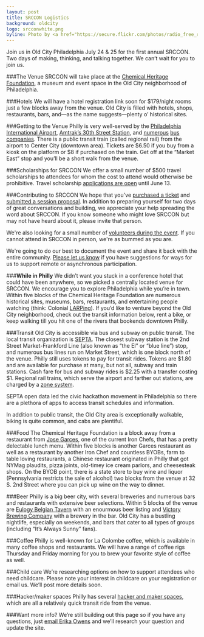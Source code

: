 ```yaml
---
layout: post
title: SRCCON Logistics
background: oldcity
logo: srcconwhite.png
byline: Photo by <a href="https://secure.flickr.com/photos/radio_free_rlyeh/5744633267">R'lyeh Imaging</a>
---
```

<p class="bodybig">Join us in Old City Philadelphia July 24 & 25 for the first annual SRCCON. Two days of making, thinking, and talking together. We can&rsquo;t wait for you to join us.</p>

###The Venue
SRCCON will take place at the [Chemical Heritage Foundation](http://www.chemheritage.org/), a museum and event space in the Old City neighborhood of Philadelphia.

###Hotels
We will have a hotel registration link soon for $179/night rooms just a few blocks away from the venue. Old City is filled with hotels, shops, restaurants, bars, and&mdash;as the name suggests&mdash;plenty o&rsquo; historical sites.

###Getting to the Venue
Philly is very well-served by the [Philadelphia International Airport](http://www.phl.org/Pages/HomePage.aspx), [Amtrak&rsquo;s 30th Street Station](http://www.amtrak.com/servlet/ContentServer?pagename=am/am2Station/Station_Page&code=PHL), and [numerous](http://megabus.com/) [bus](http://www.gotobus.com/yobus/) [companies](https://www.greyhound.com/default.aspx).
There is a public transit train (called regional rail) from the airport to Center City (downtown area). Tickets are $6.50 if you buy from a kiosk on the platform or $8 if purchased on the train. Get off at the &ldquo;Market East&rdquo; stop and you&rsquo;ll be a short walk from the venue.

###Scholarships for SRCCON
We offer a small number of $500 travel scholarships to attendees for whom the cost to attend would otherwise be prohibitive. Travel scholarship [applications are open](/scholarships) until June 13.

###Contributing to SRCCON
We hope that you've [purchased a ticket](/register) and [submitted a session proposal](/sessions). In addition to preparing yourself for two days of great conversations and building, we appreciate your help spreading the word about SRCCON. If you know someone who might love SRCCON but may not have heard about it, please invite that person.

We're also looking for a small number of [volunteers during the event](/volunteer). If you cannot attend in SRCCON in person, we're as bummed as you are.

We're going to do our best to document the event and share it back with the entire community. [Please let us know](mailto:srccon@opennews.org) if you have suggestions for ways for us to support remote or asynchronous participation.

###**While in Philly**
We didn&rsquo;t want you stuck in a conference hotel that could have been anywhere, so we picked a centrally located venue for SRCCON. We encourage you to explore Philadelphia while you&rsquo;re in town. Within five blocks of the Chemical Heritage Foundation are numerous historical sites, museums, bars, restaurants, and entertaining people watching (think: Colonial [LARPing](https://en.wikipedia.org/wiki/Live_action_role-playing_game)). If you&rsquo;d like to venture beyond the Old City neighborhood, check out the transit information below, rent a bike, or keep walking till you hit one of the rivers that bookends downtown Philly.

###Transit
Old City is accessible via bus and subway on public transit. The local transit organization is [SEPTA](http://septa.org). The closest subway station is the 2nd Street Market-Frankford Line (also known as &ldquo;the El&rdquo; or &ldquo;blue line&rdquo;) stop, and numerous bus lines run on Market Street, which is one block north of the venue. Philly still uses tokens to pay for transit rides. Tokens are $1.80 and are available for purchase at many, but not all, subway and train stations. Cash fare for bus and subway rides is $2.25 with a transfer costing $1. Regional rail trains, which serve the airport and farther out stations, are charged by a [zone system](http://septa.org/fares/ticket/index.html).

SEPTA open data led the civic hackathon movement in Philadelphia so there are a plethora of apps to access transit schedules and information.

In addition to public transit, the Old City area is exceptionally walkable, biking is quite common, and cabs are plentiful.

###Food
The Chemical Heritage Foundation is a block away from a restaurant from [Jose Garces](http://philadelphia.amadarestaurant.com/), one of the current Iron Chefs, that has a pretty delectable lunch menu. Within five blocks is another Garces restaurant as well as a restaurant by another Iron Chef and countless BYOBs, farm to table loving restaurants, a Chinese restaurant originated in Philly that got NYMag plaudits, pizza joints, old-timey ice cream parlors, and cheesesteak shops. On the BYOB point, there is a state store to buy wine and liquor (Pennsylvania restricts the sale of alcohol) two blocks from the venue at 32 S. 2nd Street where you can pick up wine on the way to dinner.

###Beer
Philly is a big beer city, with several breweries and numerous bars and restaurants with extensive beer selections. Within 5 blocks of the venue are [Eulogy Belgian Tavern](http://eulogybar.com/) with an enourmous beer listing and [Victory Brewing Company](http://www.victorybeer.com/) with a brewery in the bar. Old City has a bustling nightlife, especially on weekends, and bars that cater to all types of groups (including &ldquo;It&rsquo;s Always Sunny&rdquo; fans).

###Coffee
Philly is well-known for La Colombe coffee, which is available in many coffee shops and restaurants. We will have a range of coffee rigs Thursday and Friday morning for you to brew your favorite style of coffee as well.

###Child care
We&rsquo;re researching options on how to support attendees who need childcare. Please note your interest in childcare on your registration or email us. We&rsquo;ll post more details soon.

###Hacker/maker spaces
Philly has several [hacker and maker spaces](http://hackerspaces.org/wiki/Philadelphia), which are all a relatively quick transit ride from the venue.

###Want more info?
We&rsquo;re still building out this page so if you have any questions, just [email Erika Owens](mailto:erika@mozillafoundation.org) and we&rsquo;ll research your question and update the site.
